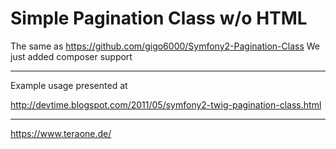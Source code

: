Simple Pagination Class w/o HTML
==============

The same as
https://github.com/gigo6000/Symfony2-Pagination-Class
We just added composer support


--------------

Example usage presented at

http://devtime.blogspot.com/2011/05/symfony2-twig-pagination-class.html

--------------

https://www.teraone.de/
